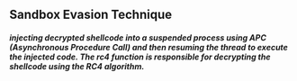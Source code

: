 ## Sandbox Evasion Technique

##### injecting decrypted shellcode into a suspended process using APC (Asynchronous Procedure Call) and then resuming the thread to execute the injected code. The rc4 function is responsible for decrypting the shellcode using the RC4 algorithm.
